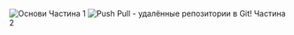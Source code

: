 ![Основи](https://user-images.githubusercontent.com/110356648/188271781-3db8460e-282d-444e-9142-afc594fb6f4b.png)
Частина 1
![Push   Pull - удалённые репозитории в Git!](https://user-images.githubusercontent.com/110356648/188271819-c952019c-77ce-46b6-b8dc-77914d288f55.png)
Частина 2
